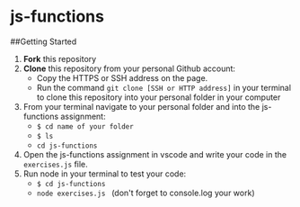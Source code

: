 # js-functions

##Getting Started
1. **Fork** this repository
2. **Clone** this repository from your personal Github account:
    - Copy the HTTPS or SSH address on the page.
    - Run the command `git clone [SSH or HTTP address]` in your terminal to clone this repository into your personal folder in  your computer 
3. From your terminal navigate to your personal folder and into the js-functions assignment:
    - `$ cd name of your folder`
    - `$ ls` 
    - `cd js-functions`
4. Open the js-functions assignment in vscode and write your code in the `exercises.js` file.
5. Run node in your terminal to test your code:
   - `$ cd js-functions`
   - `node exercises.js ` (don't forget to console.log your work)
